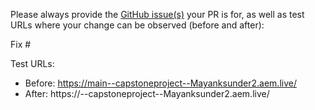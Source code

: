 Please always provide the [GitHub issue(s)](../issues) your PR is for, as well as test URLs where your change can be observed (before and after):

Fix #<gh-issue-id>

Test URLs:
- Before: https://main--capstoneproject--Mayanksunder2.aem.live/
- After: https://<branch>--capstoneproject--Mayanksunder2.aem.live/
